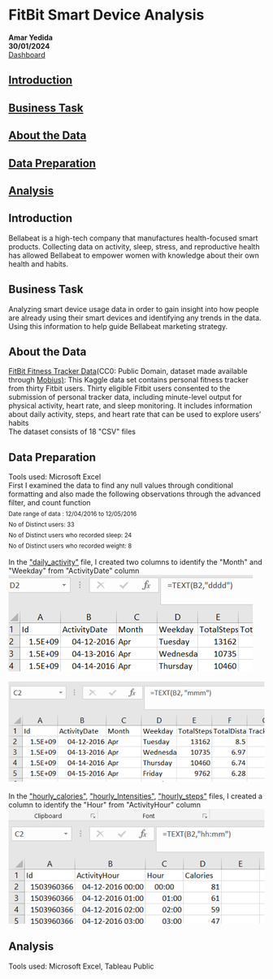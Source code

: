 # **FitBit Smart Device Analysis**
**Amar Yedida**<br>
**30/01/2024**<br>
[Dashboard](https://public.tableau.com/views/Bellabeat_capstone_case_study/Dashboard1?:language=en-US&:display_count=n&:origin=viz_share_link)
## [**Introduction**](#introduction)  
## [**Business Task**](#business-task)  
## [**About the Data**](#about-the-data)  
## [**Data Preparation**](#data-preparation)  
## [**Analysis**](#analysis)  


## Introduction<br>
Bellabeat is a high-tech company that manufactures health-focused smart products. Collecting data on activity, sleep, stress, and reproductive health has allowed Bellabeat to empower women with knowledge about their own health and habits.
## Business Task<br>
Analyzing smart device usage data in order to gain insight into how people are already using their smart devices and identifying any trends in the data. Using this information to help guide Bellabeat marketing strategy.<br>
## About the Data
<a href="https://www.kaggle.com/datasets/arashnic/fitbit">FitBit Fitness Tracker Data</a>(CC0: Public Domain, dataset made available through <a href="https://www.kaggle.com/arashnic">Mobius)</a>: This Kaggle data set contains personal fitness tracker from thirty Fitbit users. Thirty eligible Fitbit users consented to the submission of personal tracker data, including minute-level output for physical activity, heart rate, and sleep monitoring. It includes information about daily activity, steps, and heart rate that can be used to explore users’ habits <br>
The dataset consists of 18 "CSV" files
## Data Preparation
Tools used: Microsoft Excel <br> 
First I examined the data to find any null values through conditional formatting and also made the following observations through the advanced filter, and count function <br>
<sub> Date range of data : 12/04/2016 to 12/05/2016  <br>
No of Distinct users: 33<br>
No of Distinct users who recorded sleep: 24 <br>
No of Distinct users who recorded weight: 8</sub><br>
<br>
In the ["daily_activity"](cleaned%20data/daily_activity.csv) file, I created two columns to identify the "Month" and "Weekday" from "ActivityDate" column <br>
![day_formula](Images/Formula_date.png)<br>
<br>![month_formula](Images/Formula_month.png)<br>
<br>
In the ["hourly_calories"](cleaned%20data/hourly_calories.csv), ["hourly_Intensities"](cleaned%20data/hourly_Intensities.csv), ["hourly_steps"](cleaned%20data/hourly_steps.csv) files, I created a column to identify the "Hour" from "ActivityHour" column<br>
![hour_formula](Images/Formula_hour.png) <br>
## Analysis
Tools used: Microsoft Excel, Tableau Public




